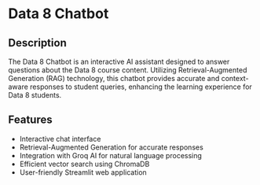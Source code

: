 # Data 8 Chatbot

## Description
The Data 8 Chatbot is an interactive AI assistant designed to answer questions about the Data 8 course content. Utilizing Retrieval-Augmented Generation (RAG) technology, this chatbot provides accurate and context-aware responses to student queries, enhancing the learning experience for Data 8 students.

## Features
- Interactive chat interface
- Retrieval-Augmented Generation for accurate responses
- Integration with Groq AI for natural language processing
- Efficient vector search using ChromaDB
- User-friendly Streamlit web application
